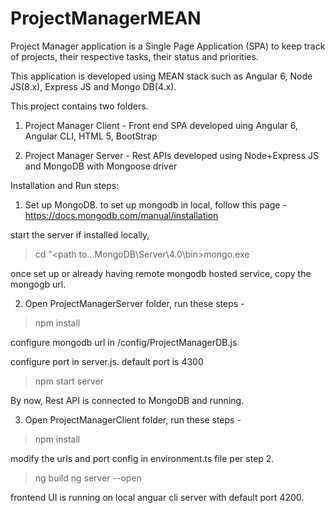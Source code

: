 # ProjectManagerMEAN

Project Manager application is a Single Page Application (SPA) to keep track of projects,
their respective tasks, their status and priorities.

This application is developed using MEAN stack such as Angular 6, Node JS(8.x), Express JS and Mongo DB(4.x).

This project contains two folders.
1. Project Manager Client - Front end SPA developed uing Angular 6, Angular CLI, HTML 5, BootStrap

2. Project Manager Server - Rest APIs developed using Node+Express JS and MongoDB with Mongoose driver

Installation and Run steps:

1. Set up MongoDB.
to set up mongodb in local, follow this page - https://docs.mongodb.com/manual/installation

start the server if installed locally,
> cd "<path to...MongoDB\Server\4.0\bin>mongo.exe

once set up or already having remote mongodb hosted service, copy the mongogb url.

2. Open ProjectManagerServer folder, run these steps -
>npm install

configure mongodb url in /config/ProjectManagerDB.js

configure port in server.js. default port is 4300

> npm start server

By now, Rest API is connected to MongoDB and running.

3. Open ProjectManagerClient folder, run these steps -
 > npm install
 
 modify the urls and port config in environment.ts file per step 2.
 
 > ng build
 > ng server --open
 
 frontend UI is running on local anguar cli server with default port 4200.
 

